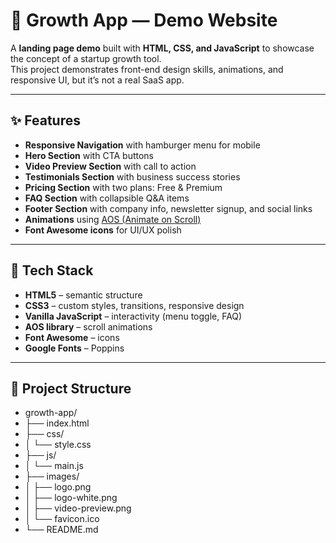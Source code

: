 # 🌱 Growth App — Demo Website

A **landing page demo** built with **HTML, CSS, and JavaScript** to showcase the concept of a startup growth tool.  
This project demonstrates front-end design skills, animations, and responsive UI, but it’s not a real SaaS app.

---

## ✨ Features

- **Responsive Navigation** with hamburger menu for mobile
- **Hero Section** with CTA buttons
- **Video Preview Section** with call to action
- **Testimonials Section** with business success stories
- **Pricing Section** with two plans: Free & Premium
- **FAQ Section** with collapsible Q&A items
- **Footer Section** with company info, newsletter signup, and social links
- **Animations** using [AOS (Animate on Scroll)](https://michalsnik.github.io/aos/)
- **Font Awesome icons** for UI/UX polish

---

## 🧰 Tech Stack

- **HTML5** – semantic structure
- **CSS3** – custom styles, transitions, responsive design
- **Vanilla JavaScript** – interactivity (menu toggle, FAQ)
- **AOS library** – scroll animations
- **Font Awesome** – icons
- **Google Fonts** – Poppins

---

## 📂 Project Structure

- growth-app/
- ├── index.html
- ├── css/
- │ └── style.css
- ├── js/
- │ └── main.js
- ├── images/
- │ ├── logo.png
- │ ├── logo-white.png
- │ ├── video-preview.png
- │ └── favicon.ico
- └── README.md
